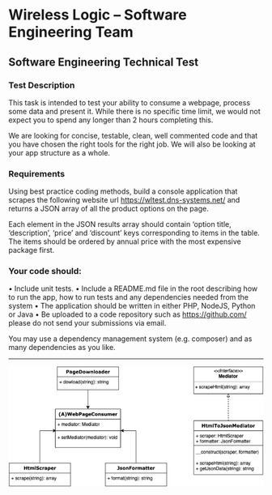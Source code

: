 # Wireless Logic – Software Engineering Team

## Software Engineering Technical Test

### Test Description
This task is intended to test your ability to consume a webpage, process some data and present it.
While there is no specific time limit, we would not expect you to spend any longer than 2 hours
completing this.

We are looking for concise, testable, clean, well commented code and that you have chosen the right tools for the right job. We will also be looking at your app structure as a whole.

### Requirements
Using best practice coding methods, build a console application that scrapes the following website url https://wltest.dns-systems.net/ and returns a JSON array of all the product options on the page.

Each element in the JSON results array should contain ‘option title, ‘description’, ‘price’ and
‘discount’ keys corresponding to items in the table. The items should be ordered by annual price
with the most expensive package first.

### Your code should:
• Include unit tests.
• Include a README.md file in the root describing how to run the app, how to run tests and any dependencies needed from the system
• The application should be written in either PHP, NodeJS, Python or Java
• Be uploaded to a code repository such as https://github.com/ please do not send your
submissions via email.

You may use a dependency management system (e.g. composer) and as many dependencies as you
like.

___

![Classmap Draft](diagram.png?raw=true "Mediator DP")

